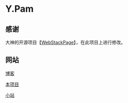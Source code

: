 Y.Pam
===

## 感谢

大神的开源项目【[WebStackPage](https://github.com/WebStackPage)】，在此项目上进行修改。

## 网站

[博客](https://www.cnblogs.com/pam-sh/)

[本项目](http://wiki.span.fun/)

[小站](https://www.span.fun/)
